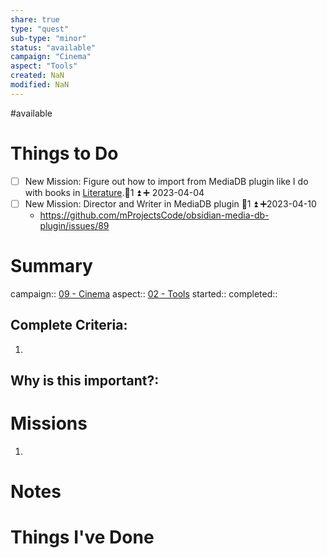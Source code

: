 ```yaml
---
share: true
type: "quest"
sub-type: "minor"
status: "available"
campaign: "Cinema"
aspect: "Tools"
created: NaN 
modified: NaN
---
```

 
#available 
# Things to Do
- [ ] New Mission: Figure out how to import from MediaDB plugin like I do with books in [Literature](./06%20-%20Literature.md).🥄1 ⏫ ➕ 2023-04-04
- [ ] New Mission: Director and Writer in MediaDB plugin 🥄1 ⏫  ➕2023-04-10
	- https://github.com/mProjectsCode/obsidian-media-db-plugin/issues/89
# Summary
campaign:: [09 - Cinema](./09%20-%20Cinema.md)
aspect:: [02 - Tools](./02%20-%20Tools.md)
started:: 
completed::
## Complete Criteria:
1. 

## Why is this important?:

# Missions
1.

# Notes

# Things I've Done